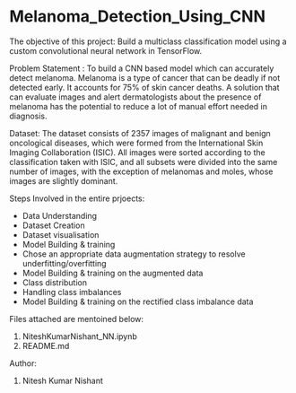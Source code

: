 # Melanoma_Detection_Using_CNN


The objective of this project:
Build a multiclass classification model using a custom convolutional neural network in TensorFlow. 

Problem Statement  :
To build a CNN based model which can accurately detect melanoma. Melanoma is a type of cancer that can be deadly 
if not detected early. It accounts for 75% of skin cancer deaths. A solution that can evaluate images and alert dermatologists about 
the presence of melanoma has the potential to reduce a lot of manual effort needed in diagnosis.

Dataset:
The dataset consists of 2357 images of malignant and benign oncological diseases, which were formed from the International 
Skin Imaging Collaboration (ISIC). All images were sorted according to the classification taken with ISIC, and all subsets 
were divided into the same number of images, with the exception of melanomas and moles, whose images are slightly dominant.

Steps Involved in the entire prjoects:
 - Data Understanding
 - Dataset Creation
 - Dataset visualisation
 - Model Building & training 
 - Chose an appropriate data augmentation strategy to resolve underfitting/overfitting 
 - Model Building & training on the augmented data
 - Class distribution
 - Handling class imbalances
 - Model Building & training on the rectified class imbalance data
 

Files attached are mentoined below:
1. NiteshKumarNishant_NN.ipynb
2. README.md


Author:
1. Nitesh Kumar Nishant
